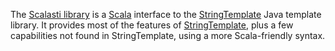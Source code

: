 The [Scalasti library][] is a [Scala][] interface to the [StringTemplate][]
Java template library. It provides most of the features of
[StringTemplate][], plus a few capabilities not found in StringTemplate,
using a more Scala-friendly syntax.

[StringTemplate]: http://www.stringtemplate.org/
[Scala]: http://www.scala-lang.org/
[Scalasti library]: http://software.clapper.org/scalasti/
